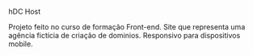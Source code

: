  hDC Host

 Projeto feito no curso de formação Front-end. Site que representa uma agência fictícia de criação de dominios.
 Responsivo para dispositivos mobile.
 
